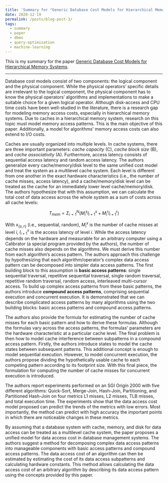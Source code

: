 ```yaml
---
title: 'Summary for "Generic Database Cost Models for Hierarchical Memory Systems"'
date: 2020-12-19
permalink: /posts/blog-post-3/
tags:
  - summary
  - paper
  - dbms
  - query-optimization
  - machine-learning
---
```


This is my summary for the paper [Generic Database Cost Models for Hierarchical Memory Systems](http://www.vldb.org/conf/2002/S06P03.pdf).

---

Database cost models consist of two components: the logical component and the physical component. While the physical operators’ specific details are irrelevant to the logical component, the physical component has to know the physical operators’ algorithms and implementations to make a suitable choice for a given logical operator. Although disk-access and CPU time costs have been well-studied in the literature, there is a research gap for modeling memory access costs, especially in hierarchical memory systems. Due to caches in a hierarchical memory system, research on this topic must model memory access patterns. This is the main objective of this paper. Additionally, a model for algorithms' memory access costs can also extend to I/O costs.

Caches are usually organized into multiple levels. In cache systems, there are three important parameters: *cache capacity* (C), *cache block size* (B), and *cache associativity* (A). Furthermore, access latency consists of sequential access latency and random access latency. The authors generalize every cache/memory/disk level to the same unified cost model and treat the system as a multilevel cache system. Each level is different from one another in the exact hardware characteristics (i.e., the number of cache misses, access latency), and a cache/memory/disk level can be treated as the cache for an immediately lower level cache/memory/disk. The authors hypothesize that with this assumption, we can calculate the total cost of data access across the whole system as a sum of costs across all cache levels:

$$T_{mem} = \Sigma_{i = 1}^N(M_i^s l_{i+1}^s +M_i^r l_{i+1}^r)$$

With $x_{\{s, r\}}$ (i.e., sequential, random), $M_i^x$ is the number of cache misses at level $i$, $l_{i+1}^x$ is the access latency of level $i$. While the access latency depends on the hardware and measurable for an arbitrary computer using a Calibrator (a special program provided by the authors), the number of cache misses also depends on the algorithms. We must derive this number from each algorithm’s access pattern. The authors approach this challenge by hypothesizing that each algorithm/operator’s complex data access pattern can be decomposed into simpler data access patterns. The first building block to this assumption is **basic access patterns**: single sequential traversal, repetitive sequential traversal, single random traversal, repetitive random traversal, random access, interleaved multi-cursor access. To build up complex access patterns from these basic patterns, the authors introduce **compound access patterns**, comprising sequential execution and concurrent execution. It is demonstrated that we can describe complicated access patterns by many algorithms using the two building blocks: basic access patterns and compound access patterns.

The authors also provide the formula for estimating the number of cache misses for each basic pattern and how to derive these formulas. Although the formulas vary across the access patterns, the formulas' parameters are the hardware characteristic at a particular cache level. The final problem is then how to model cache interference between subpatterns in a compound access pattern. Firstly, the authors introduce states to model the cache states between subsequent patterns. This additional concept is enough to model sequential execution. However, to model concurrent execution, the authors propose dividing the hypothetically usable cache to each competing pattern according to its footprint size. With this final piece, the formulation for computing the number of cache misses for concurrent execution is introduced.

The authors report experiments performed on an SGI Origin 2000 with five different algorithms: Quick-Sort, Merge-Join, Hash-Join, Partitioning, and Partitioned Hash-Join on four metrics L1 misses, L2 misses, TLB misses, and total execution time. The experiments show that the data access cost model proposed can predict the trends of the metrics with low errors. Most importantly, the method can predict with high accuracy the important points in which there are noticeable changes in these metrics.

By assuming that a database system with cache, memory, and disk for data access can be treated as a multilevel cache system, the paper proposes a unified model for data access cost in database management systems. The authors suggest a method for decomposing complex data access patterns into manageable components with basic access patterns and compound access patterns. The data access cost of an algorithm can then be estimated by estimating the cost of its data access subpatterns and calculating hardware constants. This method allows calculating the data access cost of an arbitrary algorithm by describing its data access pattern using the concepts provided by this paper. 
